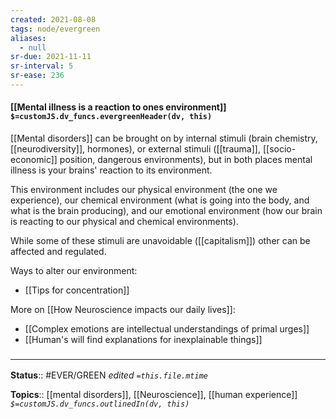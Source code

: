```yaml
---
created: 2021-08-08
tags: node/evergreen
aliases:
  - null
sr-due: 2021-11-11
sr-interval: 5
sr-ease: 236
---
```


#### [[Mental illness is a reaction to ones environment]] `$=customJS.dv_funcs.evergreenHeader(dv, this)`

[[Mental disorders]] can be brought on by internal stimuli (brain chemistry, [[neurodiversity]], hormones), or external stimuli ([[trauma]], [[socio-economic]] position, dangerous environments), but in both places mental illness is your brains' reaction to its environment.

This environment includes our physical environment (the one we experience), our chemical environment (what is going into the body, and what is the brain producing), and our emotional environment (how our brain is reacting to our physical and chemical environments).

While some of these stimuli are unavoidable ([[capitalism]]) other can be affected and regulated.

Ways to alter our environment:
- [[Tips for concentration]]

More on [[How Neuroscience impacts our daily lives]]:
- [[Complex emotions are intellectual understandings of primal urges]]
- [[Human's will find explanations for inexplainable things]]

### <hr class="footnote"/>

**Status**:: #EVER/GREEN 
*edited `=this.file.mtime`*

**Topics**:: [[mental disorders]], [[Neuroscience]], [[human experience]]
*`$=customJS.dv_funcs.outlinedIn(dv, this)`*


